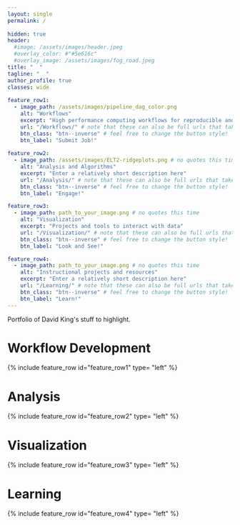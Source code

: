 ```yaml
---
layout: single
permalink: / 
     
hidden: true
header:
  #image: /assets/images/header.jpeg
  #overlay_color: #"#5e616c"
  #overlay_image: /assets/images/fog_road.jpeg
title: "  "
tagline: "  "   
author_profile: true
classes: wide
   
feature_row1:
  - image_path: /assets/images/pipeline_dag_color.png
    alt: "Workflows"
    excerpt: "High performance computing workflows for reproducible and high-throughput analysis."
    url: "/Workflows/" # note that these can also be full urls that take people to other sites
    btn_class: "btn--inverse" # feel free to change the button style!
    btn_label: "Submit Job!"
    
feature_row2:
  - image_path: /assets/images/ELT2-ridgeplots.png # no quotes this time
    alt: "Analysis and Algorithms"
    excerpt: "Enter a relatively short description here"
    url: "/Analysis/" # note that these can also be full urls that take people to other sites
    btn_class: "btn--inverse" # feel free to change the button style!
    btn_label: "Engage!"

feature_row3:
  - image_path: path_to_your_image.png # no quotes this time
    alt: "Visualization"
    excerpt: "Projects and tools to interact with data"
    url: "/Visualization/" # note that these can also be full urls that take people to other sites
    btn_class: "btn--inverse" # feel free to change the button style!
    btn_label: "Look and See!"

feature_row4:
  - image_path: path_to_your_image.png # no quotes this time
    alt: "Instructional projects and resources"
    excerpt: "Enter a relatively short description here"
    url: "/Learning/" # note that these can also be full urls that take people to other sites
    btn_class: "btn--inverse" # feel free to change the button style!
    btn_label: "Learn!"
---
```


Portfolio of David King's stuff to highlight.

# Workflow Development

{% include feature_row id="feature_row1" type= "left" %}

# Analysis

{% include feature_row id="feature_row2" type= "left" %}

# Visualization

{% include feature_row id="feature_row3" type= "left" %}

# Learning

{% include feature_row id="feature_row4" type= "left" %}
